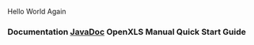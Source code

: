 
Hello World Again

<h3>
Documentation
<a href="https://colette27.github.io/Docs/api/">JavaDoc</a>
OpenXLS Manual
Quick Start Guide




</h3>
